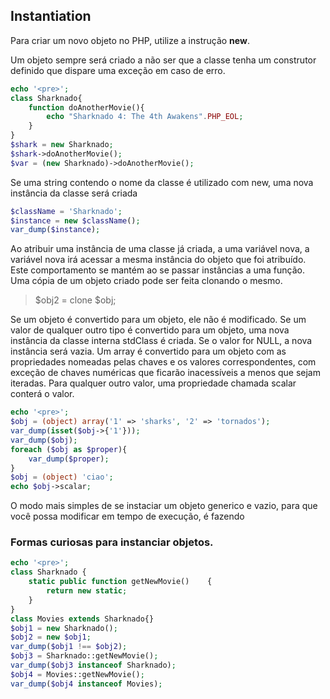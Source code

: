 ## Instantiation

Para criar um novo objeto no PHP, utilize a instrução **new**.

Um objeto sempre será criado a não ser que a classe tenha um construtor definido que dispare uma exceção em caso de erro.

```php
echo '<pre>';
class Sharknado{
    function doAnotherMovie(){
        echo "Sharknado 4: The 4th Awakens".PHP_EOL;
    }
}
$shark = new Sharknado;
$shark->doAnotherMovie();
$var = (new Sharknado)->doAnotherMovie();
```

Se uma string contendo o nome da classe é utilizado com new, uma nova instância da classe será criada

```php
$className = 'Sharknado';
$instance = new $className();
var_dump($instance);
```

Ao atribuir uma instância de uma classe já criada, a uma variável nova, a variável nova irá acessar a mesma instância do objeto que foi atribuído. Este comportamento se mantém ao se passar instâncias a uma função. Uma cópia de um objeto criado pode ser feita clonando o mesmo.

> $obj2 = clone $obj;

Se um objeto é convertido para um objeto, ele não é modificado. Se um valor de qualquer outro tipo é convertido para um objeto, uma nova instância da classe interna stdClass é criada. Se o valor for NULL, a nova instância será vazia. Um array é convertido para um objeto com as propriedades nomeadas pelas chaves e os valores correspondentes, com exceção de chaves numéricas que ficarão inacessíveis a menos que sejam iteradas. Para qualquer outro valor, uma propriedade chamada scalar conterá o valor.

```php
echo '<pre>';
$obj = (object) array('1' => 'sharks', '2' => 'tornados');
var_dump(isset($obj->{'1'}));
var_dump($obj);
foreach ($obj as $proper){
	var_dump($proper);
}
$obj = (object) 'ciao';
echo $obj->scalar;
```

O modo mais simples de se instaciar um objeto generico  e vazio, para que você possa modificar em tempo de execução, é fazendo

> <?php $genericSharknado = new stdClass(); ?>

### Formas curiosas para instanciar objetos.

```php
echo '<pre>';
class Sharknado {
    static public function getNewMovie()    {
        return new static;
    }
}
class Movies extends Sharknado{}
$obj1 = new Sharknado();
$obj2 = new $obj1;
var_dump($obj1 !== $obj2);
$obj3 = Sharknado::getNewMovie();
var_dump($obj3 instanceof Sharknado);
$obj4 = Movies::getNewMovie();
var_dump($obj4 instanceof Movies);
```
